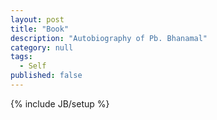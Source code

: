 ```yaml
---
layout: post
title: "Book"
description: "Autobiography of Pb. Bhanamal"
category: null
tags: 
  - Self
published: false
---
```

 
{% include JB/setup %}
